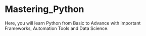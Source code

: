 # Mastering_Python
Here, you will learn Python from Basic to Advance with important Frameworks, Automation Tools and Data Science.
